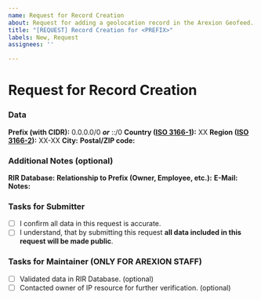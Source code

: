 ```yaml
---
name: Request for Record Creation
about: Request for adding a geolocation record in the Arexion Geofeed.
title: "[REQUEST] Record Creation for <PREFIX>"
labels: New, Request
assignees: ''

---
```


# Request for Record Creation

### Data
**Prefix (with CIDR):** 0.0.0.0/0 ***or*** ::/0
**Country ([ISO 3166-1](https://en.wikipedia.org/wiki/ISO_3166-1#Current_codes)):** XX
**Region ([ISO 3166-2](https://en.wikipedia.org/wiki/ISO_3166-2#Current_codes)):** XX-XX
**City:**
**Postal/ZIP code:**

### Additional Notes (optional) 
**RIR Database:**
**Relationship to Prefix (Owner, Employee, etc.):**
**E-Mail:**
**Notes:**

### Tasks for Submitter
- [ ] I confirm all data in this request is accurate. 
- [ ] I understand, that by submitting this request **all data included in this request will be made public**.

### Tasks for Maintainer (ONLY FOR AREXION STAFF)
- [ ] Validated data in RIR Database. (optional) 
- [ ] Contacted owner of IP resource for further verification. (optional)
